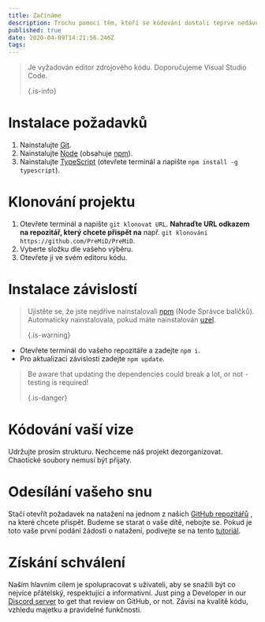 ```yaml
---
title: Začínáme
description: Trochu pomoci těm, kteří se kódování dostali teprve nedávno
published: true
date: 2020-04-09T14:21:58.246Z
tags:
---
```


> Je vyžadován editor zdrojového kódu. Doporučujeme Visual Studio Code. 
> 
> {.is-info}

# Instalace požadavků
1. Nainstalujte [Git](https://git-scm.com/).
2. Nainstalujte [Node](https://nodejs.org/en/) (obsahuje [npm](https://www.npmjs.com/)).
3. Nainstalujte [TypeScript](https://www.typescriptlang.org/index.html#download-links) (otevřete terminál a napište `npm install -g typescript`).

# Klonování projektu
1. Otevřete terminál a napište `git klonovat URL`. **Nahraďte URL odkazem na repozitář, který chcete přispět na** např. `git klonování https://github.com/PreMiD/PreMiD`.
2. Vyberte složku dle vašeho výběru.
3. Otevřete ji ve svém editoru kódu.

# Instalace závislostí
> Ujistěte se, že jste nejdříve nainstalovali [npm](https://www.npmjs.com/) (Node Správce balíčků). Automaticky nainstalovala, pokud máte nainstalován [uzel](https://nodejs.org/en/). 
> 
> {.is-warning}

- Otevřete terminál do vašeho repozitáře a zadejte `npm i`.
- Pro aktualizaci závislostí zadejte `npm update`.

> Be aware that updating the dependencies could break a lot, or not - testing is required! 
> 
> {.is-danger}

# Kódování vaší vize
Udržujte prosím strukturu. Nechceme náš projekt dezorganizovat. Chaotické soubory nemusí být přijaty.

# Odesílání vašeho snu
Stačí otevřít požadavek na natažení na jednom z našich [GitHub repozitářů](https://github.com/PreMiD/) , na které chcete přispět. Budeme se starat o vaše dítě, nebojte se. Pokud je toto vaše první podání žádosti o natažení, podívejte se na tento [tutoriál](https://help.github.com/en/articles/creating-a-pull-request).

# Získání schválení
Naším hlavním cílem je spolupracovat s uživateli, aby se snažili být co nejvíce přátelský, respektující a informativní. Just ping a Developer in our [Discord server](https://discord.gg/WvfVZ8T) to get that review on GitHub, or not. Závisí na kvalitě kódu, vzhledu majetku a pravidelné funkčnosti.